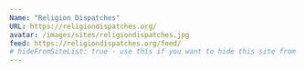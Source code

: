 ```yaml
---
Name: "Religion Dispatches"
URL: https://religiondispatches.org/
avatar: /images/sites/religiondispatches.jpg
feed: https://religiondispatches.org/feed/
# hideFromSiteList: true - use this if you want to hide this site from the list of sites on this page: https://eleventy-m10y.lkmt.us/sites/
---
```

